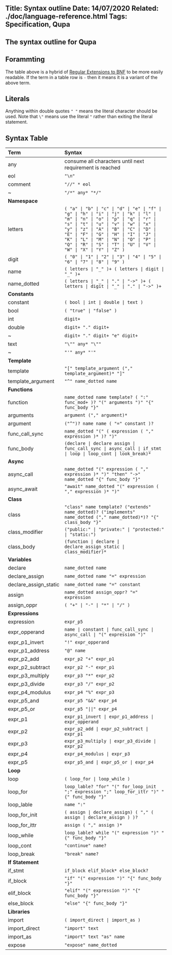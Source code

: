 Title: Syntax outline
Date: 14/07/2020
Related: ./doc/language-reference.html
Tags: Specification, Qupa
---
The syntax outline for Qupa
---

## Forammting
The table above is a hybrid of [Regular Extensions to BNF](http://matt.might.net/articles/grammars-bnf-ebnf/) to be more easily readable. If the term in a table row is ``-`` then it means it is a variant of the above term.

## Literals
Anything within double quotes ``" "`` means the literal character should be used. Note that ``\"`` means use the literal ``"`` rather than exiting the literal statement.


## Syntax Table
| Term | Syntax |
|:-|:-|
any | consume all characters until next requirement is reached
eol | ``"\n"``
comment | ``"//" * eol``
~ | ``"/*" any* "*/"``
**Namespace** | 
letters | ``( "a" \| "b" \| "c" \| "d" \| "e" \| "f" \| "g" \| "h" \| "i" \| "j" \| "k" \| "l" \| "m" \| "n" \| "o" \| "p" \| "q" \| "r" \| "s" \| "t" \| "u" \| "v" \| "w" \| "x" \| "y" \| "z" \| "A" \| "B" \| "C" \| "D" \| "E" \| "F" \| "G" \| "H" \| "I" \| "J" \| "K" \| "L" \| "M" \| "N" \| "O" \| "P" \| "Q" \| "R" \| "S" \| "T" \| "U" \| "V" \| "W" \| "X" \| "Y" \| "Z" )``
digit | ``( "0" \| "1" \| "2" \| "3" \| "4" \| "5" \| "6" \| "7" \| "8" \| "9" )``
name | ``( letters \| "_" )+ ( letters \| digit \| "_" )+ ``
name_dotted | ``( letters \| "_" \| "." \| "->" )+ ( letters \| digit \| "_" \| "." \| "->" )+``
**Constants** | 
constant | ``( bool \| int \| double \| text )``
bool | ``( "true" \| "false" )``
int | ``digit+``
double | ``digit+ "." digit+``
~ | ``digit+ "." digit+ "e" digit+``
text | ``"\"" any* "\""``
~ | ``"'" any* "'"``
**Template** |
template | ``"[" template_argument ("," template_argument)* "]"`` 
template_argument | ``"^" name_dotted name``
**Functions** | 
function | ``name_dotted name template? ( ":" func_mod+ )? "(" arguments ")" "{" func_body "}"``
arguments | ``argument ("," argument)*``
argument | ``("^")? name name ( "=" constant )?``
func_call_sync | ``name_dotted "(" ( expression ( "," expression )* )? ")" ``
func_body | ``(declare \| declare assign \| func_call_sync \| async_call \| if_stmt \| loop \| loop_cont \| look_break)*``
**Async** | 
async_call | ``name_dotted "(" expression ( "," expression )* ")" "then" "->" name_dotted "{" func_body "}"``
async_await | ``"await" name_dotted "(" expression ( "," expression )* ")"``
**Class** |
class | ``"class" name template? ("extends" name_dotted)? ("implements" name_dotted ("," name_dotted)*)? "{" class_body "}"``
class_modifier | ``("public:" \| "private:" \| "protected:" \| "static:")``
class_body | ``(function \| declare \| declare_assign_static \| class_modifier)*``
**Variables** |
declare | ``name_dotted name``
declare_assign | ``name_dotted name "=" expression``
declare_assign_static | ``name_dotted name "=" constant``
assign | ``name_dotted assign_oppr? "=" expression``
assign_oppr | ``( "+" \| "-" \| "*" \| "/" )``
**Expressions** |
expression | ``expr_p5``
expr_opperand | ``name \| constant \| func_call_sync \| async_call \| "(" expression ")"``
expr_p1_invert | ``"!" expr_opperand``
expr_p1_address | ``"@" name``
expr_p2_add | ``expr_p2 "+" expr_p1``
expr_p2_subtract | ``expr_p2 "-" expr_p1``
expr_p3_multiply | ``expr_p3 "*" expr_p2``
expr_p3_divide | ``expr_p3 "/" expr_p2``
expr_p4_modulus | ``expr_p4 "%" expr_p3``
expr_p5_and | ``expr_p5 "&&" expr_p4``
expr_p5_or | ``expr_p5 "\|\|" expr_p4``
expr_p1 | ``expr_p1_invert \| expr_p1_address \| expr_opperand ``
expr_p2 | ``expr_p2_add \| expr_p2_subtract \| expr_p1``
expr_p3 | ``expr_p3_multiply \| expr_p3_divide \| expr_p2``
expr_p4 | ``expr_p4_modulus \| expr_p3``
expr_p5 | ``expr_p5_and \| expr_p5_or \| expr_p4``
**Loop** |
loop | ``( loop_for \| loop_while )``
loop_for | ``loop_lable? "for" "(" for_loop_init ";" expression ";" loop_for_ittr ")" "{" func_body "}"``
loop_lable | ``name ":"``
loop_for_init | ``( assign \| declare_assign) ( "," ( assign \| declare_assign ) )?``
loop_for_ittr | ``assign ( "," assign )*``
loop_while | ``loop_lable? while "(" expression ")" "{" func_body "}"``
loop_cont | ``"continue" name?``
loop_break | ``"break" name?``
**If Statement** |
if_stmt | ``if_block elif_block* else_block?``
if_block | ``"if" "(" expression ")" "{" func_body "}"``
elif_block | ``"elif" "(" expression ")" "{" func_body "}"``
else_block | ``"else" "{" func_body "}"``
**Libraries** |
import | ``( import_direct \| import_as )``
import_direct | ``"import" text``
import_as | ``"import" text "as" name``
expose | ``"expose" name_dotted``
